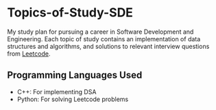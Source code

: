 # Topics-of-Study-SDE
My study plan for pursuing a career in Software Development and Engineering. Each topic of study contains an implementation of data structures and algorithms, and 
solutions to relevant interview questions from [Leetcode](https://leetcode.com/).

## Programming Languages Used
- C++: For implementing DSA
- Python: For solving Leetcode problems
